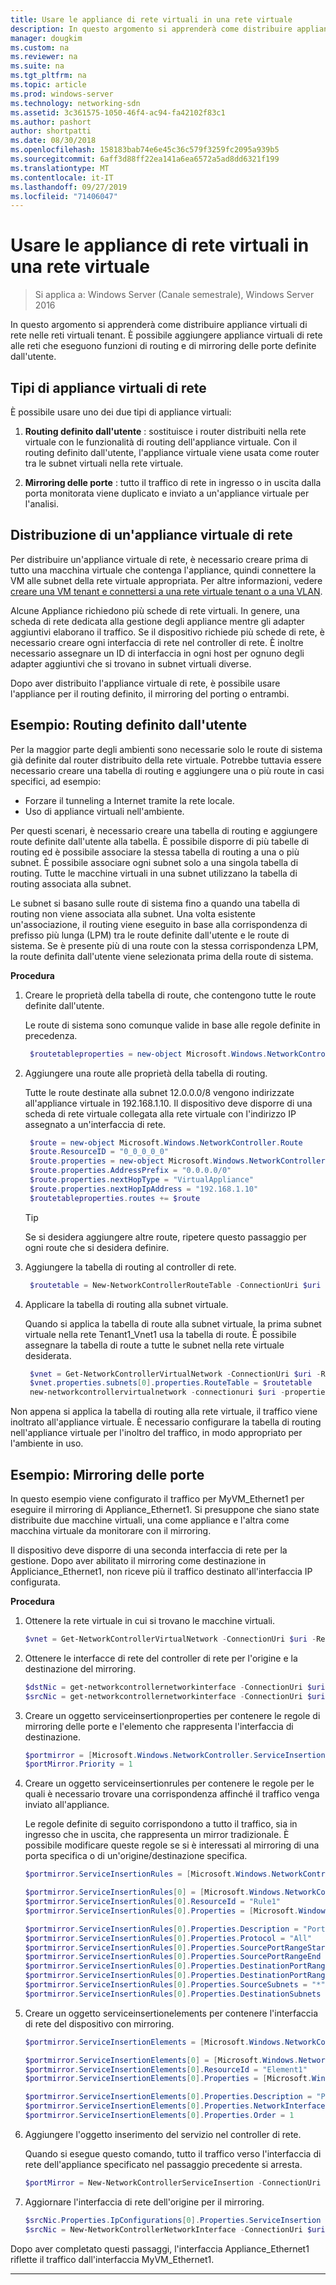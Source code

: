 ```yaml
---
title: Usare le appliance di rete virtuali in una rete virtuale
description: In questo argomento si apprenderà come distribuire appliance virtuali di rete nelle reti virtuali tenant. È possibile aggiungere appliance virtuali di rete alle reti che eseguono funzioni di routing e di mirroring delle porte definite dall'utente.
manager: dougkim
ms.custom: na
ms.reviewer: na
ms.suite: na
ms.tgt_pltfrm: na
ms.topic: article
ms.prod: windows-server
ms.technology: networking-sdn
ms.assetid: 3c361575-1050-46f4-ac94-fa42102f83c1
ms.author: pashort
author: shortpatti
ms.date: 08/30/2018
ms.openlocfilehash: 158183bab74e6e45c36c579f3259fc2095a939b5
ms.sourcegitcommit: 6aff3d88ff22ea141a6ea6572a5ad8dd6321f199
ms.translationtype: MT
ms.contentlocale: it-IT
ms.lasthandoff: 09/27/2019
ms.locfileid: "71406047"
---
```

# <a name="use-network-virtual-appliances-on-a-virtual-network"></a>Usare le appliance di rete virtuali in una rete virtuale

>Si applica a: Windows Server (Canale semestrale), Windows Server 2016

In questo argomento si apprenderà come distribuire appliance virtuali di rete nelle reti virtuali tenant. È possibile aggiungere appliance virtuali di rete alle reti che eseguono funzioni di routing e di mirroring delle porte definite dall'utente.

## <a name="types-of-network-virtual-appliances"></a>Tipi di appliance virtuali di rete

È possibile usare uno dei due tipi di appliance virtuali:

1. **Routing definito dall'utente** : sostituisce i router distribuiti nella rete virtuale con le funzionalità di routing dell'appliance virtuale.  Con il routing definito dall'utente, l'appliance virtuale viene usata come router tra le subnet virtuali nella rete virtuale.

2. **Mirroring delle porte** : tutto il traffico di rete in ingresso o in uscita dalla porta monitorata viene duplicato e inviato a un'appliance virtuale per l'analisi. 


## <a name="deploying-a-network-virtual-appliance"></a>Distribuzione di un'appliance virtuale di rete

Per distribuire un'appliance virtuale di rete, è necessario creare prima di tutto una macchina virtuale che contenga l'appliance, quindi connettere la VM alle subnet della rete virtuale appropriata. Per altre informazioni, vedere [creare una VM tenant e connettersi a una rete virtuale tenant o a una VLAN](Create-a-Tenant-VM.md).

Alcune Appliance richiedono più schede di rete virtuali. In genere, una scheda di rete dedicata alla gestione degli appliance mentre gli adapter aggiuntivi elaborano il traffico.  Se il dispositivo richiede più schede di rete, è necessario creare ogni interfaccia di rete nel controller di rete. È inoltre necessario assegnare un ID di interfaccia in ogni host per ognuno degli adapter aggiuntivi che si trovano in subnet virtuali diverse.

Dopo aver distribuito l'appliance virtuale di rete, è possibile usare l'appliance per il routing definito, il mirroring del porting o entrambi. 


## <a name="example-user-defined-routing"></a>Esempio: Routing definito dall'utente

Per la maggior parte degli ambienti sono necessarie solo le route di sistema già definite dal router distribuito della rete virtuale. Potrebbe tuttavia essere necessario creare una tabella di routing e aggiungere una o più route in casi specifici, ad esempio:

- Forzare il tunneling a Internet tramite la rete locale.
- Uso di appliance virtuali nell'ambiente.

Per questi scenari, è necessario creare una tabella di routing e aggiungere route definite dall'utente alla tabella. È possibile disporre di più tabelle di routing ed è possibile associare la stessa tabella di routing a una o più subnet. È possibile associare ogni subnet solo a una singola tabella di routing. Tutte le macchine virtuali in una subnet utilizzano la tabella di routing associata alla subnet.

Le subnet si basano sulle route di sistema fino a quando una tabella di routing non viene associata alla subnet. Una volta esistente un'associazione, il routing viene eseguito in base alla corrispondenza di prefisso più lunga (LPM) tra le route definite dall'utente e le route di sistema. Se è presente più di una route con la stessa corrispondenza LPM, la route definita dall'utente viene selezionata prima della route di sistema.
 
**Procedura**

1. Creare le proprietà della tabella di route, che contengono tutte le route definite dall'utente.<p>Le route di sistema sono comunque valide in base alle regole definite in precedenza.

   ```PowerShell
    $routetableproperties = new-object Microsoft.Windows.NetworkController.RouteTableProperties
   ```

2. Aggiungere una route alle proprietà della tabella di routing.<p>Tutte le route destinate alla subnet 12.0.0.0/8 vengono indirizzate all'appliance virtuale in 192.168.1.10. Il dispositivo deve disporre di una scheda di rete virtuale collegata alla rete virtuale con l'indirizzo IP assegnato a un'interfaccia di rete.

   ```PowerShell
    $route = new-object Microsoft.Windows.NetworkController.Route
    $route.ResourceID = "0_0_0_0_0"
    $route.properties = new-object Microsoft.Windows.NetworkController.RouteProperties
    $route.properties.AddressPrefix = "0.0.0.0/0"
    $route.properties.nextHopType = "VirtualAppliance"
    $route.properties.nextHopIpAddress = "192.168.1.10"
    $routetableproperties.routes += $route
   ```
   >[!TIP]
   >Se si desidera aggiungere altre route, ripetere questo passaggio per ogni route che si desidera definire.

3. Aggiungere la tabella di routing al controller di rete.

   ```PowerShell
    $routetable = New-NetworkControllerRouteTable -ConnectionUri $uri -ResourceId "Route1" -Properties $routetableproperties
   ```

4. Applicare la tabella di routing alla subnet virtuale.<p>Quando si applica la tabella di route alla subnet virtuale, la prima subnet virtuale nella rete Tenant1_Vnet1 usa la tabella di route. È possibile assegnare la tabella di route a tutte le subnet nella rete virtuale desiderata.

   ```PowerShell
    $vnet = Get-NetworkControllerVirtualNetwork -ConnectionUri $uri -ResourceId "Tenant1_VNet1"
    $vnet.properties.subnets[0].properties.RouteTable = $routetable
    new-networkcontrollervirtualnetwork -connectionuri $uri -properties $vnet.properties -resourceId $vnet.resourceid
   ```

Non appena si applica la tabella di routing alla rete virtuale, il traffico viene inoltrato all'appliance virtuale. È necessario configurare la tabella di routing nell'appliance virtuale per l'inoltro del traffico, in modo appropriato per l'ambiente in uso.

## <a name="example-port-mirroring"></a>Esempio: Mirroring delle porte

In questo esempio viene configurato il traffico per MyVM_Ethernet1 per eseguire il mirroring di Appliance_Ethernet1.  Si presuppone che siano state distribuite due macchine virtuali, una come appliance e l'altra come macchina virtuale da monitorare con il mirroring. 

Il dispositivo deve disporre di una seconda interfaccia di rete per la gestione. Dopo aver abilitato il mirroring come destinazione in Appliciance_Ethernet1, non riceve più il traffico destinato all'interfaccia IP configurata.


**Procedura**

1. Ottenere la rete virtuale in cui si trovano le macchine virtuali.

   ```PowerShell
   $vnet = Get-NetworkControllerVirtualNetwork -ConnectionUri $uri -ResourceId "Tenant1_VNet1"
   ```

2. Ottenere le interfacce di rete del controller di rete per l'origine e la destinazione del mirroring.

   ```PowerShell
   $dstNic = get-networkcontrollernetworkinterface -ConnectionUri $uri -ResourceId "Appliance_Ethernet1"
   $srcNic = get-networkcontrollernetworkinterface -ConnectionUri $uri -ResourceId "MyVM_Ethernet1"
   ```

3. Creare un oggetto serviceinsertionproperties per contenere le regole di mirroring delle porte e l'elemento che rappresenta l'interfaccia di destinazione.

   ```PowerShell
   $portmirror = [Microsoft.Windows.NetworkController.ServiceInsertionProperties]::new()
   $portMirror.Priority = 1
   ```

4. Creare un oggetto serviceinsertionrules per contenere le regole per le quali è necessario trovare una corrispondenza affinché il traffico venga inviato all'appliance.<p>Le regole definite di seguito corrispondono a tutto il traffico, sia in ingresso che in uscita, che rappresenta un mirror tradizionale.  È possibile modificare queste regole se si è interessati al mirroring di una porta specifica o di un'origine/destinazione specifica.

   ```PowerShell
   $portmirror.ServiceInsertionRules = [Microsoft.Windows.NetworkController.ServiceInsertionRule[]]::new(1)

   $portmirror.ServiceInsertionRules[0] = [Microsoft.Windows.NetworkController.ServiceInsertionRule]::new()
   $portmirror.ServiceInsertionRules[0].ResourceId = "Rule1"
   $portmirror.ServiceInsertionRules[0].Properties = [Microsoft.Windows.NetworkController.ServiceInsertionRuleProperties]::new()

   $portmirror.ServiceInsertionRules[0].Properties.Description = "Port Mirror Rule"
   $portmirror.ServiceInsertionRules[0].Properties.Protocol = "All"
   $portmirror.ServiceInsertionRules[0].Properties.SourcePortRangeStart = "0"
   $portmirror.ServiceInsertionRules[0].Properties.SourcePortRangeEnd = "65535"
   $portmirror.ServiceInsertionRules[0].Properties.DestinationPortRangeStart = "0"
   $portmirror.ServiceInsertionRules[0].Properties.DestinationPortRangeEnd = "65535"
   $portmirror.ServiceInsertionRules[0].Properties.SourceSubnets = "*"
   $portmirror.ServiceInsertionRules[0].Properties.DestinationSubnets = "*"
   ```

5. Creare un oggetto serviceinsertionelements per contenere l'interfaccia di rete del dispositivo con mirroring.

   ```PowerShell
   $portmirror.ServiceInsertionElements = [Microsoft.Windows.NetworkController.ServiceInsertionElement[]]::new(1)

   $portmirror.ServiceInsertionElements[0] = [Microsoft.Windows.NetworkController.ServiceInsertionElement]::new()
   $portmirror.ServiceInsertionElements[0].ResourceId = "Element1"
   $portmirror.ServiceInsertionElements[0].Properties = [Microsoft.Windows.NetworkController.ServiceInsertionElementProperties]::new()

   $portmirror.ServiceInsertionElements[0].Properties.Description = "Port Mirror Element"
   $portmirror.ServiceInsertionElements[0].Properties.NetworkInterface = $dstNic
   $portmirror.ServiceInsertionElements[0].Properties.Order = 1
   ```

6. Aggiungere l'oggetto inserimento del servizio nel controller di rete.<p>Quando si esegue questo comando, tutto il traffico verso l'interfaccia di rete dell'appliance specificato nel passaggio precedente si arresta.

   ```PowerShell
   $portMirror = New-NetworkControllerServiceInsertion -ConnectionUri $uri -Properties $portmirror -ResourceId "MirrorAll"
   ```

7. Aggiornare l'interfaccia di rete dell'origine per il mirroring.

   ```PowerShell
   $srcNic.Properties.IpConfigurations[0].Properties.ServiceInsertion = $portMirror
   $srcNic = New-NetworkControllerNetworkInterface -ConnectionUri $uri  -Properties $srcNic.Properties -ResourceId $srcNic.ResourceId
   ```

Dopo aver completato questi passaggi, l'interfaccia Appliance_Ethernet1 riflette il traffico dall'interfaccia MyVM_Ethernet1.
 
---